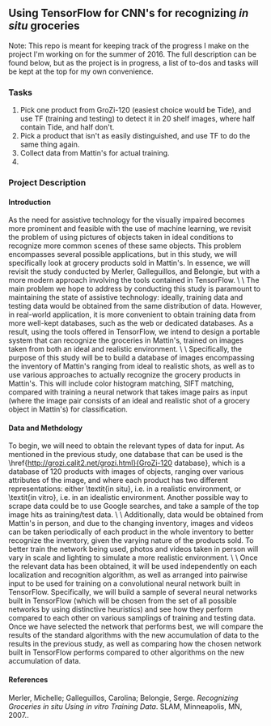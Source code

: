 ## Using TensorFlow for CNN's for recognizing *in situ* groceries

Note: This repo is meant for keeping track of the progress I make on the project I'm working on for the summer of 2016. The full description can be found below, but as the project is in progress, a list of to-dos and tasks will be kept at the top for my own convenience.

### Tasks
1. Pick one product from GroZi-120 (easiest choice would be Tide), and use TF (training and testing) to detect it in 20 shelf images, where half contain Tide, and half don't.
2. Pick a product that isn't as easily distinguished, and use TF to do the same thing again.
3. Collect data from Mattin's for actual training.
4. 

### Project Description
#### Introduction
As the need for assistive technology for the visually impaired becomes more prominent and feasible with the use of machine learning, we revisit the problem of using pictures of objects taken in ideal conditions to recognize more common scenes of these same objects. This problem encompasses several possible applications, but in this study, we will specifically look at grocery products sold in Mattin's. In essence, we will revisit the study conducted by Merler, Galleguillos, and Belongie, but with a more modern approach involving the tools contained in TensorFlow. 
\\ \\
The main problem we hope to address by conducting this study is paramount to maintaining the state of assistive technology: ideally, training data and testing data would be obtained from the same distribution of data. However, in real-world application, it is more convenient to obtain training data from more well-kept databases, such as the web or dedicated databases. As a result, using the tools offered in TensorFlow, we intend to design a portable system that can recognize the groceries in Mattin's, trained on images taken from both an ideal and realistic environment.
\\ \\
Specifically, the purpose of this study will be to build a database of images encompassing the inventory of Mattin's ranging from ideal to realistic shots, as well as to use various approaches to actually recognize the grocery products in Mattin's. This will include color histogram matching, SIFT matching, compared with training a neural network that takes image pairs as input (where the image pair consists of an ideal and realistic shot of a grocery object in Mattin's) for classification.
#### Data and Methdology
To begin, we will need to obtain the relevant types of data for input. As mentioned in the previous study, one database that can be used is the \href{http://grozi.calit2.net/grozi.html}{GroZi-120 database}, which is a database of 120 products with images of objects, ranging over various attributes of the image, and where each product has two different representations: either \textit{in situ}, i.e. in a realistic environment, or \textit{in vitro}, i.e. in an idealistic environment. Another possible way to scrape data could be to use Google searches, and take a sample of the top image hits as training/test data.
\\ \\
Additionally, data would be obtained from Mattin's in person, and due to the changing inventory, images and videos can be taken periodically of each product in the whole inventory to better recognize the inventory, given the varying nature of the products sold. To better train the network being used, photos and videos taken in person will vary in scale and lighting to simulate a more realistic environment.
\\ \\
Once the relevant data has been obtained, it will be used independently on each localization and recognition algorithm, as well as arranged into pairwise input to be used for training on a convolutional neural network built in TensorFlow. Specifically, we will build a sample of several neural networks built in TensorFlow (which will be chosen from the set of all possible networks by using distinctive heuristics) and see how they perform compared to each other on various samplings of training and testing data. Once we have selected the network that performs best, we will compare the results of the standard algorithms with the new accumulation of data to the results in the previous study, as well as comparing how the chosen network built in TensorFlow performs compared to other algorithms on the new accumulation of data.
#### References
Merler, Michelle; Galleguillos, Carolina; Belongie, Serge. *Recognizing Groceries in situ Using in vitro Training Data*. SLAM, Minneapolis, MN, 2007..